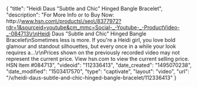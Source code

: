 {
    "title": "Heidi Daus \"Subtle and Chic\" Hinged Bangle Bracelet",
    "description": "For More Info or to Buy Now: http:\/\/www.hsn.com\/products\/seo\/8377972?rdr=1&sourceid=youtube&cm_mmc=Social-_-Youtube-_-ProductVideo-_-084713\r\nHeidi Daus \"Subtle and Chic\" Hinged Bangle Bracelet\nSometimes less is more. If you're a Heidi girl, you love bold glamour and standout silhouettes, but every once in a while your look requires a...\r\nPrices shown on the previously recorded video may not represent the current price.  View hsn.com to view the current selling price. HSN Item #084713",
    "videoid": "112336413",
    "date_created": "1495070238",
    "date_modified": "1503417570",
    "type": "captivate",
    "layout": "video",
    "url": "\/v\/heidi-daus-subtle-and-chic-hinged-bangle-bracelet\/112336413"
}